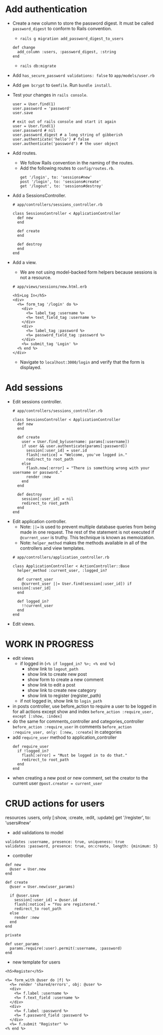# Add authentication
- Create a new column to store the password digest. It must be called `password_digest` to conform to Rails convention.
  - `rails g migration add_password_digest_to_users`
  ```
  def change
    add_column :users, :password_digest, :string
  end
  ```
  - `rails db:migrate`
- Add `has_secure_password validations: false` to `app/models/user.rb`
- Add `gem bcrypt` to `Gemfile`. Run `bundle install`.
- Test your changes in `rails console`.
  ```
  user = User.find(1)
  user.password = 'password'
  user.save

  # exit out of rails console and start it again
  user = User.find(1)
  user.password # nil
  user.password_digest # a long string of gibberish
  user.authenticate('hello') # false
  user.authenticate('password') # the user object 
  ```
- Add routes.
  - We follow Rails convention in the naming of the routes.
  - Add the following routes to `config/routes.rb`.
    ```
    get '/login', to: 'sessions#new'
    post '/login', to: 'sessions#create'
    get '/logout', to: 'sessions#destroy'
    ```

- Add a SessionsController.
  ```
  # app/controllers/sessions_controller.rb

  class SessionsController < ApplicationController
    def new
    end

    def create
    end

    def destroy
    end
  end
  ```
- Add a view.
  - We are not using model-backed form helpers because sessions is not a resource.
  ```
  # app/views/sessions/new.html.erb

  <h5>Log In</h5>
  <div>
    <%= form_tag '/login' do %>
      <div>
        <%= label_tag :username %>
        <%= text_field_tag :username %>
      </div>
      <div>
        <%= label_tag :password %>
        <%= password_field_tag :password %>
      </div>
      <%= submit_tag 'Login' %>
    <% end %>
  </div>
  ```
  - Navigate to `localhost:3000/login` and verify that the form is displayed.

# Add sessions
- Edit sessions controller.
  ```
  # app/controllers/sessions_controller.rb 

  class SessionsController < ApplicationController
    def new
    end

    def create
      user = User.find_by(username: params[:username])
      if user && user.authenticate(params[:password])
        session[:user_id] = user.id
        flash[:notice] = "Welcome, you've logged in."
        redirect_to root_path
      else
        flash.now[:error] = "There is something wrong with your username or password."
        render :new
      end
    end
    
    def destroy
      session[:user_id] = nil
      redirect_to root_path
    end
  end
  ```
- Edit application controller.
  - Note: `||=` is used to prevent multiple database queries from being made in one request. The rest of the statement is not executed if `@current_user` is truthy. This technique is known as memoization. 
  - Note: `helper_method` makes the methods available in all of the controllers and view templates.
  ```
  # app/controllers/application_controller.rb

  class ApplicationController < ActionController::Base
    helper_method :current_user, :logged_in?
    
    def current_user
      @current_user ||= User.find(session[:user_id]) if session[:user_id]
    end
    
    def logged_in?
      !!current_user
    end
  end
  ```
- Edit views.


# WORK IN PROGRESS 

- edit views
  - if logged in (`<% if logged_in? %>; <% end %>`)
    - show link to `logout_path`
    - show link to create new post 
    - show form to create a new comment
    - show link to edit a post
    - show link to create new category
    - show link to register (register_path)
  - if not logged in, show link to `login_path`
- in posts controller, use before_action to require a user to be logged in for all actions except show and index `before_action :require_user, except [:show, :index]`
- do the same for comments_controller and categories_controller
  `before_action :require_user` in comments
  `before_action :require_user, only: [:new, :create]` in categories
- add `require_user` method to application_controller
  ```
  def require_user
    if !logged_in?
      flash[:error] = "Must be logged in to do that."
      redirect_to root_path
    end
  end
  ```
- when creating a new post or new comment, set the creator to the current user `@post.creator = current_user`

# CRUD actions for users
resources :users, only [:show, :create, :edit, :update]
get '/register', to: 'users#new'
- add validations to model
```
validates :username, presence: true, uniqueness: true
validates :password, presence: true, on:create, length: {minimum: 5}
```
- controller
```
def new
  @user = User.new
end

def create
  @user = User.new(user_params)

  if @user.save
    session[:user_id] = @user.id
    flash[:notice] = "You are registered."
    redirect_to root_path
  else
    render :new
  end
end

private

def user_params
  params.require(:user).permit(:username, :password)  
end
```
- new template for users
```
<h5>Register</h5>

<%= form_with @user do |f| %>
  <%= render 'shared/errors', obj: @user %>
  <div>
    <%= f.label :username %>
    <%= f.text_field :username %>
  </div>
  <div>
    <%= f.label :password %>
    <%= f.password_field :password %>
  </div>
  <%= f.submit "Register" %>
<% end %>
```
